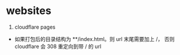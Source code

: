 # websites

1. cloudflare pages

- 如果打包后的目录结构为 \*\*/index.html。则 url 末尾需要加上 /， 否则 cloudflare 会 308 重定向到带 / 的 url
